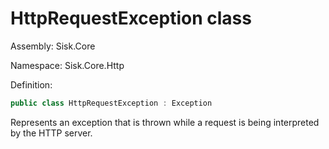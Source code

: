 <!--

Copyrights 2023 Sisk Framework - CypherPotato
Published under MIT license

!!! DO NOT EDIT THIS FILE !!!
This file was generated by a tool in the Sisk package. To edit the information in this documentation,
edit the XML documentation present in the Sisk source code.

-->

# HttpRequestException class
Assembly: Sisk.Core

Namespace: Sisk.Core.Http

Definition:

```cs
public class HttpRequestException : Exception
```

Represents an exception that is thrown while a request is being interpreted by the HTTP server.

